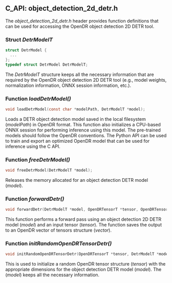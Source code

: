 ## C_API: object_detection_2d_detr.h


The *object_detection_2d_detr.h* header provides function definitions that can be used for accessing the OpenDR object detection 2D DETR tool.

### Struct *DetrModelT*
```C
struct DetrModel {
  ...
};
typedef struct DetrModel DetrModelT;
```
The *DetrModelT* structure keeps all the necessary information that are required by the OpenDR object detection 2D DETR tool (e.g., model weights, normalization information, ONNX session information, etc.).


### Function *loadDetrModel()*
```C
void loadDetrModel(const char *modelPath, DetrModelT *model);
```
 Loads a DETR object detection model saved in the local filesystem (*modelPath*) in OpenDR format.
 This function also initializes a CPU-based ONNX session for performing inference using this model.
 The pre-trained models should follow the OpenDR conventions.
 The Python API can be used to train and export an optimized OpenDR model that can be used for inference using the C API.
 
### Function *freeDetrModel()*
```C
void freeDetrModel(DetrModelT *model);
```
Releases the memory allocated for an object detection DETR model (*model*).


### Function *forwardDetr()*
```C
void forwardDetr(DetrModelT *model, OpenDRTensorT *tensor, OpenDRTensorVectorT *vector);
```
This function performs a forward pass using an object detection 2D DETR model (*model*) and an input tensor (*tensor*).
The function saves the output to an OpenDR vector of tensors structure (*vector*).


### Function *initRandomOpenDRTensorDetr()*
```C
void initRandomOpenDRTensorDetr(OpenDRTensorT *tensor, DetrModelT *model);
```
This is used to initialize a random OpenDR tensor structure (*tensor*) with the appropriate dimensions for the object detection DETR model (*model*).
The (*model*) keeps all the necessary information.

